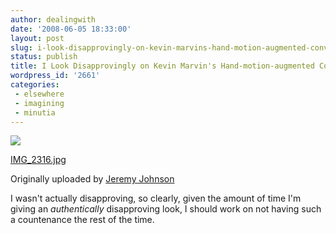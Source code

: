 ```yaml
---
author: dealingwith
date: '2008-06-05 18:33:00'
layout: post
slug: i-look-disapprovingly-on-kevin-marvins-hand-motion-augmented-conversation
status: publish
title: I Look Disapprovingly on Kevin Marvin's Hand-motion-augmented Conversation
wordpress_id: '2661'
categories:
 - elsewhere
 - imagining
 - minutia
---
```


[![][1]][2]

[IMG_2316.jpg][3]

Originally uploaded by [Jeremy Johnson][4]


I wasn't actually disapproving, so clearly, given the amount of time I'm
giving an _authentically_ disapproving look, I should work on not having such
a countenance the rest of the time.

   [1]: http://farm4.static.flickr.com/3028/2550238954_77402df1bc_m.jpg

   [2]: http://www.flickr.com/photos/jeremyjohnson/2550238954/ (photo sharing)

   [3]: http://www.flickr.com/photos/jeremyjohnson/2550238954/

   [4]: http://www.flickr.com/people/jeremyjohnson/

